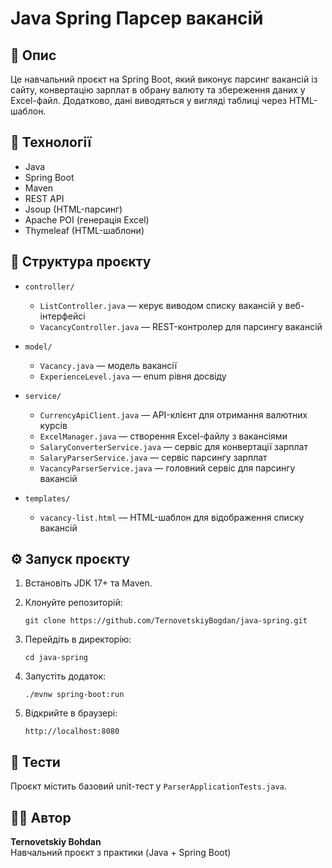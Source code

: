 
# Java Spring Парсер вакансій

## 📌 Опис
Це навчальний проєкт на Spring Boot, який виконує парсинг вакансій із сайту, конвертацію зарплат в обрану валюту та збереження даних у Excel-файл. Додатково, дані виводяться у вигляді таблиці через HTML-шаблон.

## 🔧 Технології
- Java
- Spring Boot
- Maven
- REST API
- Jsoup (HTML-парсинг)
- Apache POI (генерація Excel)
- Thymeleaf (HTML-шаблони)

## 📁 Структура проєкту

- `controller/`
  - `ListController.java` — керує виводом списку вакансій у веб-інтерфейсі
  - `VacancyController.java` — REST-контролер для парсингу вакансій

- `model/`
  - `Vacancy.java` — модель вакансії
  - `ExperienceLevel.java` — enum рівня досвіду

- `service/`
  - `CurrencyApiClient.java` — API-клієнт для отримання валютних курсів
  - `ExcelManager.java` — створення Excel-файлу з вакансіями
  - `SalaryConverterService.java` — сервіс для конвертації зарплат
  - `SalaryParserService.java` — сервіс парсингу зарплат
  - `VacancyParserService.java` — головний сервіс для парсингу вакансій

- `templates/`
  - `vacancy-list.html` — HTML-шаблон для відображення списку вакансій

## ⚙️ Запуск проєкту

1. Встановіть JDK 17+ та Maven.
2. Клонуйте репозиторій:
   ```
   git clone https://github.com/TernovetskiyBogdan/java-spring.git
   ```
3. Перейдіть в директорію:
   ```
   cd java-spring
   ```
4. Запустіть додаток:
   ```
   ./mvnw spring-boot:run
   ```

5. Відкрийте в браузері:
   ```
   http://localhost:8080
   ```

## 🧪 Тести

Проєкт містить базовий unit-тест у `ParserApplicationTests.java`.

## 👨‍🎓 Автор

**Ternovetskiy Bohdan**  
Навчальний проєкт з практики (Java + Spring Boot)
